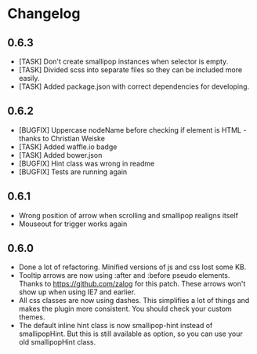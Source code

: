# Changelog

## 0.6.3
* [TASK] Don't create smallipop instances when selector is empty.
* [TASK] Divided scss into separate files so they can be included more easily.
* [TASK] Added package.json with correct dependencies for developing.

## 0.6.2
* [BUGFIX] Uppercase nodeName before checking if element is HTML - thanks to Christian Weiske
* [TASK] Added waffle.io badge
* [TASK] Added bower.json
* [BUGFIX] Hint class was wrong in readme
* [BUGFIX] Tests are running again

## 0.6.1
* Wrong position of arrow when scrolling and smallipop realigns itself
* Mouseout for trigger works again

## 0.6.0
* Done a lot of refactoring. Minified versions of js and css lost some KB.
* Tooltip arrows are now using :after and :before pseudo elements. Thanks to https://github.com/zalog for this patch. These arrows won't show up when using IE7 and earlier.
* All css classes are now using dashes. This simplifies a lot of things and makes the plugin more consistent. You should check your custom themes.
* The default inline hint class is now smallipop-hint instead of smallipopHint. But this is still available as option, so you can use your old smallipopHint class.

